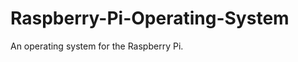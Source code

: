 Raspberry-Pi-Operating-System
=============================

An operating system for the Raspberry Pi.